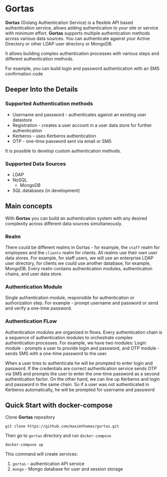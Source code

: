 # Gortas
**Gortas** (Golang Authentication Service) is a flexible API based authentication service, allows adding authentication to your site or service with minimum effort. 
**Gortas** supports multiple authentication methods across various data sources. You can authenticate against your Active Directory or other LDAP user directory or MongoDB.

It allows building complex authentication processes with various steps and different authentication methods.   

For example, you can build login and password authentication with an SMS confirmation code

## Deeper Into the Details

### Supported Authentication methods
* Username and password - authenticates against an existing user datastore
* Registration - creates a user account in a user data store for further authentication
* Kerberos - uses Kerberos authentication
* OTP - one-time password sent via email or SMS

It is possible to develop custom authentication methods.

### Supported Data Sources
* LDAP
* NoSQL
  * MongoDB
* SQL databases (in development)

## Main concepts

With **Gortas** you can build an authentication system with any desired complexity across different data sources simultaneously.

### Realm

There could be different realms in Gortas - for example, the `staff` realm for employees and the `clients` realm for clients.
All realms use their own user data stores. For example, for staff users, we will use an enterprise LDAP user directory, for clients we could use another database, for example, MongoDB.
Every realm contains authentication modules, authentication chains, and user data store.

### Authentication Module

Single authentication module, responsible for authentication or authorization step.
For example - prompt username and password or send and verify a one-time password.

### Authentication FLow

Authentication modules are organized in flows.
Every authentication chain is a sequence of authentication modules to orchestrate complex authentication processes.
For example, we have two modules: Login module - prompts a user to provide login and password, and OTP module - sends SMS with a one-time password to the user.

When a user tries to authenticate he will be prompted to enter login and password.
If the credentials are correct authentication service sends OTP via SMS and prompts the user to enter the one-time password as a second authentication factor.
On the other hand, we can line up Kerberos and login and password in the same chain.
So if a user was not authenticated in Kerberos automatically, he will be prompted for username and password

## Quick Start with docker-compose

Clone **Gortas** repository

```
git clone https://github.com/maximthomas/gortas.git
```

Then go to `gortas` directory and run `docker-compose`

```
docker-compose up
```

This command will create services:
1. `gortas` - authentication API service
1. `mongo` - Mongo database for user and session storage
